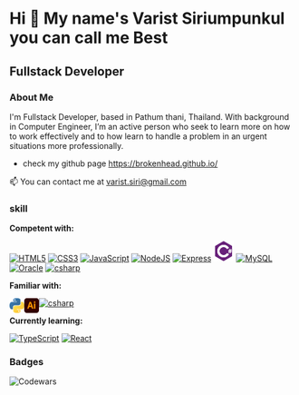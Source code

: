 # Hi 👋 My name's Varist Siriumpunkul you can call me Best

## Fullstack Developer
### About Me
I'm Fullstack Developer, based in Pathum thani, Thailand. With background in Computer Engineer, I’m an active person who seek to learn more on how to work effectively and to how learn to handle a problem in an urgent situations more professionally.

- check my github page https://brokenhead.github.io/
  
📫 You can contact me at varist.siri@gmail.com
  
### skill

**Competent with:**
<p align="left">
<a href="https://developer.mozilla.org/en-US/docs/Glossary/HTML5" target="_blank" rel="noreferrer"><img src="https://raw.githubusercontent.com/danielcranney/readme-generator/main/public/icons/skills/html5-colored.svg" width="36" height="36" alt="HTML5" /></a>
<a href="https://www.w3.org/TR/CSS/#css" target="_blank" rel="noreferrer"><img src="https://raw.githubusercontent.com/danielcranney/readme-generator/main/public/icons/skills/css3-colored.svg" width="36" height="36" alt="CSS3" /></a>
<a href="https://developer.mozilla.org/en-US/docs/Web/JavaScript" target="_blank" rel="noreferrer"><img src="https://raw.githubusercontent.com/danielcranney/readme-generator/main/public/icons/skills/javascript-colored.svg" width="36" height="36" alt="JavaScript" /></a>
<a href="https://nodejs.org/en/" target="_blank" rel="noreferrer"><img src="https://raw.githubusercontent.com/danielcranney/readme-generator/main/public/icons/skills/nodejs-colored.svg" width="36" height="36" alt="NodeJS" /></a>
<a href="https://expressjs.com/" target="_blank" rel="noreferrer"><img src="https://github.com/BrokenHead/BrokenHead/assets/37082529/bedf4a1f-c963-4ca3-86f4-2880173180db" width="36" height="36" alt="Express" /></a>
  <a href="https://www.w3schools.com/cs/index.php" target="_blank" rel="noreferrer"><img src="https://github.com/devicons/devicon/blob/master/icons/csharp/csharp-plain.svg" width="36" height="36" alt="csharp" /></a>
<a href="https://www.mysql.com/" target="_blank" rel="noreferrer"><img src="https://raw.githubusercontent.com/danielcranney/readme-generator/main/public/icons/skills/mysql-colored.svg" width="36" height="36" alt="MySQL" /></a>
<a href="https://www.oracle.com/" target="_blank" rel="noreferrer"><img src="https://github.com/BrokenHead/BrokenHead/assets/37082529/d10a87ee-30b0-42a6-b41e-935cc5dd1ee0"  width="36" alt="Oracle" /></a>
<a href="https://asean.autodesk.com/products/fusion-360/overview" target="_blank" rel="noreferrer"><img src="https://github.com/BrokenHead/BrokenHead/assets/37082529/b262e1ce-d1a0-4649-be7f-90bc5aab6327" width="36" height="36" alt="csharp" /></a>
</p>

**Familiar with:**
<p align="left">
<a href="https://github.com" target="_blank" rel="noreferrer"><img src="https://github.com/BrokenHead/BrokenHead/assets/37082529/67db1fe0-4084-4ec6-b04c-0f5e6b3db321" width="36" height="36" alt="csharp" /></a>
<a href="https://www.python.org" target="_blank"> <img align="left" alt="Python" width="26px" src="https://github.com/Aakarsh-B/trying-repos/blob/master/python-5.svg?raw=true"/> </a>
<a href="https://www.adobe.com/in/products/illustrator.html" target="_blank"> <img align="left" alt="Illustrator" width="26px" src="https://github.com/Aakarsh-B/trying-repos/blob/master/illustrator.png?raw=true"/> </a> 
</p>


**Currently learning:**
<p align="left">
<a href="https://www.typescriptlang.org/" target="_blank" rel="noreferrer"><img src="https://raw.githubusercontent.com/danielcranney/readme-generator/main/public/icons/skills/typescript-colored.svg" width="36" height="36" alt="TypeScript" /></a>
<a href="https://reactjs.org/" target="_blank" rel="noreferrer"><img src="https://raw.githubusercontent.com/danielcranney/readme-generator/main/public/icons/skills/react-colored.svg" width="36" height="36" alt="React" /></a>
</p>

### Badges
![Codewars](https://github.r2v.ch/codewars?user=LemonIcedTea&top_languages=true)
<!--
**BrokenHead/BrokenHead** is a ✨ _special_ ✨ repository because its `README.md` (this file) appears on your GitHub profile.

Here are some ideas to get you started:

- 🔭 I’m currently working on ...
- 🌱 I’m currently learning ...
- 👯 I’m looking to collaborate on ...
- 🤔 I’m looking for help with ...
- 💬 Ask me about ...
- 📫 How to reach me: ...
- 😄 Pronouns: ...
- ⚡ Fun fact: ...
-->
